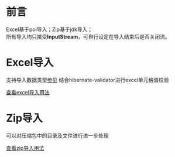 # 前言

Excel基于poi导入；Zip基于jdk导入；  
所有导入均只接受**InputStream**，可自行设定在导入结束后是否关闭流。

# Excel导入

支持导入数据类型[参见](./src/main/java/cn/wisewe/docx4j/input/builder/sheet/CellSupportTypes.java)
结合hibernate-validator进行excel单元格值校验

[查看excel导入用法](./spread-sheet.md)

# Zip导入

可以对压缩包中的目录及文件进行进一步处理

[查看zip导入用法](./compression.md)